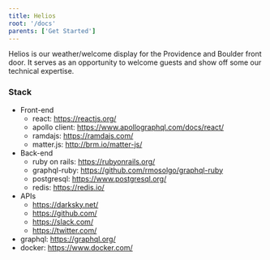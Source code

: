 ```yaml
---
title: Helios
root: '/docs'
parents: ['Get Started']
---
```



Helios is our weather/welcome display for the Providence and Boulder front door. It serves as an opportunity to welcome guests and show off some our technical expertise.

### Stack

* Front-end
  * react: https://reactjs.org/
  * apollo client: https://www.apollographql.com/docs/react/
  * ramdajs: https://ramdajs.com/
  * matter.js: http://brm.io/matter-js/
* Back-end
  * ruby on rails: https://rubyonrails.org/
  * graphql-ruby: https://github.com/rmosolgo/graphql-ruby
  * postgresql: https://www.postgresql.org/
  * redis: https://redis.io/
* APIs
  * https://darksky.net/
  * https://github.com/
  * https://slack.com/
  * https://twitter.com/
* graphql: https://graphql.org/
* docker: https://www.docker.com/

